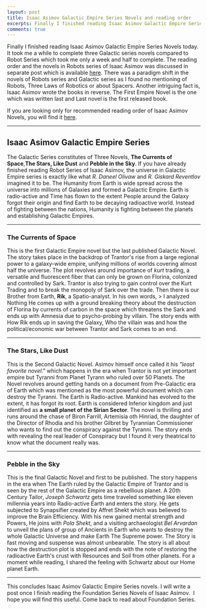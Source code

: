 ```yaml
---
layout: post
title: Isaac Asimov Galactic Empire Series Novels and reading order
excerpts: Finally I finished reading Isaac Asimov Galactic Empire Series Novels today. It took me a while to complete three Galactic series novels compared to Robot Series which took me only a week.
comments: true
---
```

Finally I finished reading Isaac Asimov Galactic Empire Series Novels today. It took me a while to complete three Galactic series novels compared to Robot Series which took me only a week and half to complete. The reading order and the novels in Robots series of Isaac Asimov was discussed in separate post which is available [here](http://www.arunchinnachamy.com/isaac-asimov-robot-series-novels-and-reading-order/ "Isaac Asimov Robot Series Novels and reading order"). There was a paradigm shift in the novels of Robots series and Galactic series as I found no mentioning of Robots, Three Laws of Robotics or about Spacers. Another intriguing fact is, Isaac Asimov wrote the books in reverse. The First Empire Novel is the one which was written last and Last novel is the first released book.

If you are looking only for recommended reading order of Isaac Asimov Novels, you will find it [here](http://www.arunchinnachamy.com/isaac-asimov-recommended-reading-order/ "Isaac Asimov Recommended Reading Order").

<span style="color: #ff0000;"></span>

* * *

## Isaac Asimov Galactic Empire Series

The Galactic Series constitutes of Three Novels, **The Currents of Space**,**The Stars, Like Dust** and **Pebble in the Sky**. If you have already finished reading Robot Series of Isaac Asimov, the universe in Galactic Empire series is exactly like what _R. Daneel Olivaw_ and _R. Giskard Reventlov_ imagined it to be. The Humanity from Earth is wide spread across the universe into millions of Galaxies and formed a Galactic Empire. Earth is radio-active and Time has flown to the extent People around the Galaxy forgot their origin and find Earth to be decaying radioactive world. Instead of fighting between the nations, Humanity is fighting between the planets and establishing Galactic Empires.

* * *

### The Currents of Space


This is the first Galactic Empire novel but the last published Galactic Novel. The story takes place in the backdrop of Trantor's rise from a large regional power to a galaxy-wide empire, unifying millions of worlds covering almost half the universe. The plot revolves around importance of _kurt_ trading, a versatile and fluorescent fiber that can only be grown on Florina, colonized and controlled by Sark. Trantor is also trying to gain control over the Kurt Trading and to break the monopoly of Sark over the trade. Then there is our Brother from Earth, **Rik**, a Spatio-analyst. In his own words,
     > I analyzed Nothing
He comes up with a ground breaking theory about the destruction of Florina by currents of carbon in the space which threatens the Sark and ends up with Amnesia due to psycho-probing by villain. The story ends with How Rik ends up in saving the Galaxy, Who the villain was and how the political/economic war between Trantor and Sark comes to an end.

* * *
### The Stars, Like Dust

This is the Second Galactic Novel. Asimov himself once called it his _"least favorite novel."_ which happens in the era when Trantor is not yet important empire but Tyranni from Planet Tyrann who ruled over 50 Planets. The Novel revolves around getting hands on a document from Pre-Galactic era of Earth which was mentioned as the most powerful document which can destroy the Tyranni. The Earth is Radio-active. Mankind has evolved to the extent, it has forgot its root. Earth is considered Inferior kingdom and just identified as **a small planet of the Sirian Sector**. The novel is thrilling and runs around the chase of Biron Farrill, Artemisia oth Hinriad, the daughter of the Director of Rhodia and his brother Gilbret by Tyrannian Commissioner who wants to find out the conspiracy against the Tyranni. The story ends with revealing the real leader of Conspiracy but I found it very theatrical to know what the document really was.

* * *

### Pebble in the Sky

This is the final Galactic Novel and first to be published. The story happens in the era when The Earth ruled by the Galactic Empire of Trantor and is seen by the rest of the Galactic Empire as a rebellious planet. A 20th Century Tailor, _Joseph Schwartz_ gets time traveled something like eleven millennia years into Radio-active Earth and enters the story. He gets subjected to Synapsifier created by Affret Shekt which was believed to improve the Brain Efficiency. With his new gained mental strength and Powers, He joins with _Pola Shekt_, and a visiting archaeologist _Bel Arvardan_ to unveil the plans of group of Ancients in Earth who wants to destroy the whole Galactic Universe and make Earth The Supreme power. The Story is fast moving and suspense was almost unbearable. The story is all about how the destruction plot is stopped and ends with the note of restoring the radioactive Earth's crust with Resources and Soil from other planets. For a moment while reading, I shared the feeling with Schwartz about our Home planet Earth.

* * *

This concludes Isaac Asimov Galactic Empire Series novels. I will write a post once I finish reading the Foundation Series Novels of Isaac Asimov.  I hope you will find this useful. Come back to read about Foundation Series.
